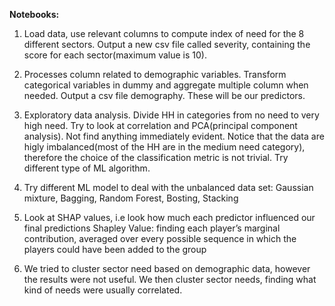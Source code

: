 **Notebooks:**  
1)	Load data, use relevant columns to compute index of need for the 8 different sectors. Output a new csv file called severity, containing the score for each sector(maximum value is 10).
2)	Processes column related to demographic variables. Transform categorical variables in dummy and aggregate multiple column when needed. Output a csv file demography. These will be our predictors.
3)	Exploratory data analysis. Divide HH in categories from no need to very high need. Try to look at correlation and PCA(principal component analysis). Not find anything immediately evident. Notice that the data are higly imbalanced(most of the HH are in the medium need category), therefore the choice of the classification metric is not trivial. Try different type of ML algorithm.
4)	Try different ML model to deal with the unbalanced data set: Gaussian mixture, Bagging, Random Forest, Bosting, Stacking
5)	Look at SHAP values, i.e look how much each predictor influenced our final predictions
Shapley Value: finding each player’s marginal contribution, averaged over every possible sequence in which the players could have been added to the group

6)	We tried to cluster sector need based on demographic data, however the results were not useful. We then cluster sector needs, finding what kind of needs were usually correlated.
